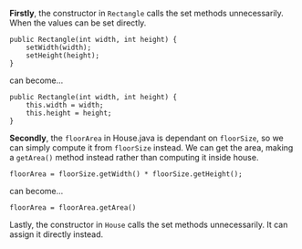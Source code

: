 **Firstly**, the constructor in `Rectangle`
calls the set methods unnecessarily. When the
values can be set directly.
```
public Rectangle(int width, int height) {
    setWidth(width);
    setHeight(height);
}
```
can become...
```
public Rectangle(int width, int height) {
    this.width = width;
    this.height = height;
}
```
**Secondly**, the `floorArea` in House.java is 
dependant on `floorSize`, so we can simply compute
it from `floorSize` instead. We can get the area, 
making a `getArea()` method instead rather than 
computing it inside house.
```
floorArea = floorSize.getWidth() * floorSize.getHeight();
```
can become...
```
floorArea = floorArea.getArea()
```
Lastly, the constructor in `House` calls the set
methods unnecessarily. It can assign it directly 
instead. 

